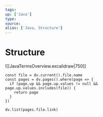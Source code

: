 ```yaml
---
tags:
up: ['Java']
type:
source:
alias: ['Java, Structure']
---
```


# Structure

![[JavaTermsOverview.excalidraw|750]]

```dataviewjs
const file = dv.current().file.name
const pages = dv.pages().where(page => {
  if (page.up && page.up.values != null && page.up.values.includes(file)) {
    return page
  }
})

dv.list(pages.file.link)
```
